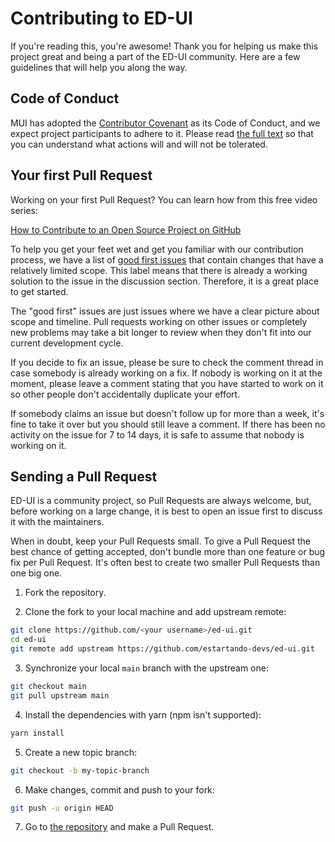 # Contributing to ED-UI

If you're reading this, you're awesome! Thank you for helping us make this project great and being a part of the ED-UI community. Here are a few guidelines that will help you along the way.

## Code of Conduct

MUI has adopted the [Contributor Covenant](https://www.contributor-covenant.org/) as its Code of Conduct, and we expect project participants to adhere to it.
Please read [the full text](https://github.com/estartando-devs/.github/blob/main/CODE_OF_CONDUCT.md) so that you can understand what actions will and will not be tolerated.

## Your first Pull Request

Working on your first Pull Request? You can learn how from this free video series:

[How to Contribute to an Open Source Project on GitHub](https://egghead.io/courses/how-to-contribute-to-an-open-source-project-on-github)

To help you get your feet wet and get you familiar with our contribution process, we have a list of [good first issues](https://github.com/estartando-devs/ed-ui/issues?q=is:open+is:issue+label:"good+first+issue") that contain changes that have a relatively limited scope. This label means that there is already a working solution to the issue in the discussion section. Therefore, it is a great place to get started.

The "good first"  issues are just issues where we have a clear picture about scope and timeline.
Pull requests working on other issues or completely new problems may take a bit longer to review when they don't fit into our current development cycle.

If you decide to fix an issue, please be sure to check the comment thread in case somebody is already working on a fix. If nobody is working on it at the moment, please leave a comment stating that you have started to work on it so other people don't accidentally duplicate your effort.

If somebody claims an issue but doesn't follow up for more than a week, it's fine to take it over but you should still leave a comment.
If there has been no activity on the issue for 7 to 14 days, it is safe to assume that nobody is working on it.

## Sending a Pull Request

ED-UI is a community project, so Pull Requests are always welcome, but, before working on a large change, it is best to open an issue first to discuss it with the maintainers.

When in doubt, keep your Pull Requests small. To give a Pull Request the best chance of getting accepted, don't bundle more than one feature or bug fix per Pull Request. It's often best to create two smaller Pull Requests than one big one.

1. Fork the repository.

2. Clone the fork to your local machine and add upstream remote:

```sh
git clone https://github.com/<your username>/ed-ui.git
cd ed-ui
git remote add upstream https://github.com/estartando-devs/ed-ui.git
```

<!-- #default-branch-switch -->

3. Synchronize your local `main` branch with the upstream one:

```sh
git checkout main
git pull upstream main
```

4. Install the dependencies with yarn (npm isn't supported):

```sh
yarn install
```

5. Create a new topic branch:

```sh
git checkout -b my-topic-branch
```

6. Make changes, commit and push to your fork:

```sh
git push -u origin HEAD
```

7. Go to [the repository](https://github.com/estartando-devs/ed-ui) and make a Pull Request.
